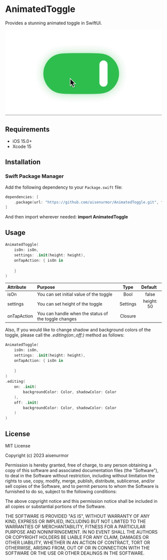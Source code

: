 # AnimatedToggle

Provides a stunning animated toggle in SwiftUI.

![AnimatedToggle](animatedToggle.gif)

## Requirements
* iOS 15.0+
* Xcode 15

## Installation

### Swift Package Manager

Add the following dependency to your `Package.swift` file:

```swift
dependencies: [
    .package(url: "https://github.com/aisenurmor/AnimatedToggle.git", from: "1.0.0")
]
```
And then import wherever needed: **import AnimatedToggle**

## Usage

```swift
AnimatedToggle(
    isOn: isOn,
    settings: .init(height: height),
    onTapAction: { isOn in
                   
    }
)
```

|  Attribute  |  Purpose  |   Type    |  Default  |
| :------------| :---- | :----:  | :----: |
| isOn        | You can set initial value of the toggle  | Bool      | false |
| settings    | You can set height of the toggle  | Settings  | height: 50 |
| onTapAction | You can handle when the status of the toggle changes  | Closure  |  |

Also, If you would like to change shadow and background colors of the toggle, please call the *.editing(on:_,off:_)* method as follows: 

```swift
AnimatedToggle(
    isOn: isOn,
    settings: .init(height: height),
    onTapAction: { isOn in
                   
    }
)
.editing(
    on: .init(
        backgroundColor: Color, shadowColor: Color
    ),
    off: .init(
        backgroundColor: Color, shadowColor: Color
    )
)
```

## License

MIT License

Copyright (c) 2023 aisenurmor

Permission is hereby granted, free of charge, to any person obtaining a copy
of this software and associated documentation files (the "Software"), to deal
in the Software without restriction, including without limitation the rights
to use, copy, modify, merge, publish, distribute, sublicense, and/or sell
copies of the Software, and to permit persons to whom the Software is
furnished to do so, subject to the following conditions:

The above copyright notice and this permission notice shall be included in all
copies or substantial portions of the Software.

THE SOFTWARE IS PROVIDED "AS IS", WITHOUT WARRANTY OF ANY KIND, EXPRESS OR
IMPLIED, INCLUDING BUT NOT LIMITED TO THE WARRANTIES OF MERCHANTABILITY,
FITNESS FOR A PARTICULAR PURPOSE AND NONINFRINGEMENT. IN NO EVENT SHALL THE
AUTHORS OR COPYRIGHT HOLDERS BE LIABLE FOR ANY CLAIM, DAMAGES OR OTHER
LIABILITY, WHETHER IN AN ACTION OF CONTRACT, TORT OR OTHERWISE, ARISING FROM,
OUT OF OR IN CONNECTION WITH THE SOFTWARE OR THE USE OR OTHER DEALINGS IN THE
SOFTWARE.
